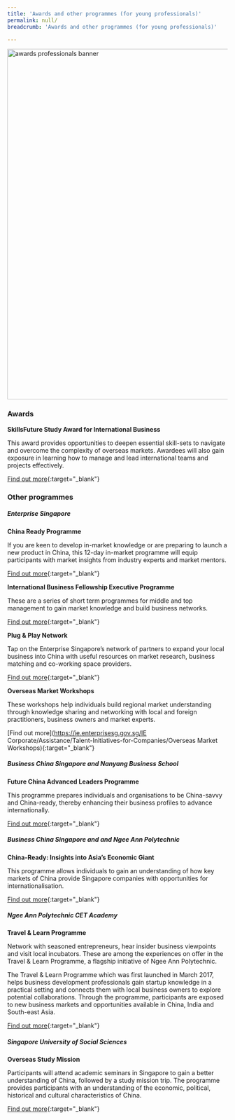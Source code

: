 ```yaml
---
title: 'Awards and other programmes (for young professionals)'
permalink: null/
breadcrumb: 'Awards and other programmes (for young professionals)'

---
```



<img src="\images\asean-professionals\awards-professionals.jpg" alt="awards professionals banner" style="width:800px;" />

### **Awards**

**SkillsFuture Study Award for International Business**

This award provides opportunities to deepen essential skill-sets to navigate and overcome the complexity of overseas markets. Awardees will also gain exposure in learning how to manage and lead international teams and projects effectively.

[Find out more](http://www.skillsfuture.sg/studyawards/international-business){:target="_blank"}

 

### **Other programmes**

##### **Enterprise Singapore**

**China Ready Programme**

If you are keen to develop in-market knowledge or are preparing to launch a new product in China, this 12-day in-market programme will equip participants with market insights from industry experts and market mentors.

[Find out more](https://www.np.edu.sg/lifelonglearning/Pages/criag.aspx){:target="_blank"}

**International Business Fellowship Executive Programme**

These are a series of short term programmes for middle and top management to gain market knowledge and build business networks.

[Find out more](https://ie.enterprisesg.gov.sg/Assistance/Global-Company-Partnership/Manpower-Development/International-Business-Fellowship-Executive-Programme){:target="_blank"}

**Plug & Play Network**

Tap on the Enterprise Singapore’s network of partners to expand your local business into China with useful resources on market research, business matching and co-working space providers.

[Find out more](https://ie.enterprisesg.gov.sg/Assistance/ppn){:target="_blank"}

**Overseas Market Workshops**

These workshops help individuals build regional market understanding through knowledge sharing and networking with local and foreign practitioners, business owners and market experts.

[Find out more](https://ie.enterprisesg.gov.sg/IE Corporate/Assistance/Talent-Initiatives-for-Companies/Overseas Market Workshops){:target="_blank"}

 

##### **Business China Singapore and Nanyang Business School**

**Future China Advanced Leaders Programme**

This programme prepares individuals and organisations to be China-savvy and China-ready, thereby enhancing their business profiles to advance internationally.

[Find out more](http://www.futurechina-alp.sg/){:target="_blank"}

 

##### **Business China Singapore and and Ngee Ann Polytechnic**

**China-Ready: Insights into Asia’s Economic Giant**

This programme allows individuals to gain an understanding of how key markets of China provide Singapore companies with opportunities for internationalisation.

[Find out more](https://www.np.edu.sg/lifelonglearning/pages/criag.aspx){:target="_blank"}

 

##### **Ngee Ann Polytechnic CET Academy**

**Travel & Learn Programme**

Network with seasoned entrepreneurs, hear insider business viewpoints and visit local incubators. These are among the experiences on offer in the Travel & Learn Programme, a flagship initiative of Ngee Ann Polytechnic.

The Travel & Learn Programme which was first launched in March 2017, helps business development professionals gain startup knowledge in a practical setting and connects them with local business owners to explore potential collaborations. Through the programme, participants are exposed to new business markets and opportunities available in China, India and South-east Asia.

[Find out more](http://www.np.edu.sg/travelandlearn){:target="_blank"}

 

##### **Singapore University of Social Sciences**

**Overseas Study Mission**

Participants will attend academic seminars in Singapore to gain a better understanding of China, followed by a study mission trip. The programme provides participants with an understanding of the economic, political, historical and cultural characteristics of China.

[Find out more](http://www.suss.edu.sg/CET/Pages/GSP301PEK.aspx){:target="_blank"}